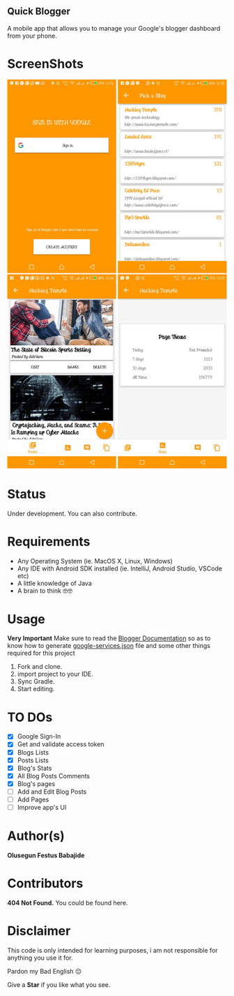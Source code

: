 ## Quick Blogger

A mobile app that allows you to manage your Google's blogger dashboard from your phone.


# ScreenShots
<img src="screenshots/1.jpg" width="250">  <img src="screenshots/2.jpg" width="250">
<img src="screenshots/3.jpg" width="250">  <img src="screenshots/4.jpg" width="250">


# Status
Under development.
You can also contribute.


# Requirements
* Any Operating System (ie. MacOS X, Linux, Windows)
* Any IDE with Android SDK installed (ie. IntelliJ, Android Studio, VSCode etc)
* A little knowledge of Java
* A brain to think 🤓🤓


# Usage

**Very Important**
Make sure to read the [Blogger Documentation](https://developers.google.com/blogger/docs/3.0/) so as to know how to generate [google-services.json](https://developers.google.com/android/guides/google-services-plugin#adding_the_json_file) file and some other things required for this project

1. Fork and clone.
2. import project to your IDE.
3. Sync Gradle.
4. Start editing.


# TO DOs

- [x] Google Sign-In
- [x] Get and validate access token
- [x] Blogs Lists
- [x] Posts Lists
- [x] Blog's Stats
- [x] All Blog Posts Comments
- [x] Blog's pages
- [ ] Add and Edit Blog Posts
- [ ] Add Pages
- [ ] Improve app's UI

# Author(s)
**Olusegun Festus Babajide**


# Contributors
**404 Not Found.**
You could be found here.


# Disclaimer
This code is only intended for learning purposes, i am not responsible for anything you use it for.

Pardon my Bad English 😔

Give a **Star** if you like what you see.
